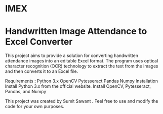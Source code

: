 # IMEX

<h1>Handwritten Image Attendance to Excel Converter</h1>
This project aims to provide a solution for converting handwritten attendance images into an editable Excel format. The program uses optical character recognition (OCR) technology to extract the text from the images and then converts it to an Excel file.

Requirements :
Python 3.x
OpenCV
Pytesseract
Pandas
Numpy
Installation
Install Python 3.x from the official website.
Install OpenCV, Pytesseract, Pandas, and Numpy 

This project was created by Sumit Sawant . Feel free to use and modify the code for your own purposes.
